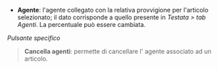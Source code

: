 - **Agente**: l'agente collegato con la relativa provvigione per l'articolo selezionato; il dato corrisponde a quello presente in *Testata > tab Agenti*. La percentuale può essere cambiata.

*Pulsante specifico*

> **Cancella agenti**: permette di cancellare l' agente associato ad un articolo.